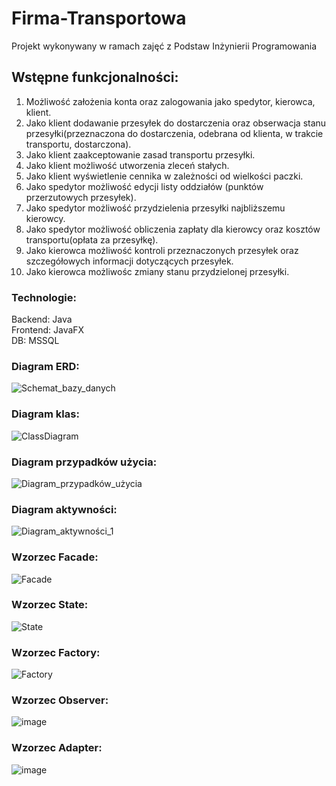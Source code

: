 # Firma-Transportowa
Projekt wykonywany w ramach zajęć z Podstaw Inżynierii Programowania

## Wstępne funkcjonalności: 
1.  Możliwość założenia konta oraz zalogowania jako spedytor, kierowca, klient.
2.  Jako klient dodawanie przesyłek do dostarczenia oraz obserwacja stanu przesyłki(przeznaczona do dostarczenia, odebrana od klienta, w trakcie transportu, dostarczona).
3.  Jako klient zaakceptowanie zasad transportu przesyłki.
4.  Jako klient możliwość utworzenia zleceń stałych.
5.  Jako klient wyświetlenie cennika w zależności od wielkości paczki.
6.  Jako spedytor możliwość edycji listy oddziałów (punktów przerzutowych przesyłek).
7.  Jako spedytor możliwość przydzielenia przesyłki najbliższemu kierowcy.
8.  Jako spedytor możliwość obliczenia zapłaty dla kierowcy oraz kosztów transportu(opłata za przesyłkę).
9.  Jako kierowca możliwość kontroli przeznaczonych przesyłek oraz szczegółowych informacji dotyczących przesyłek.
10. Jako kierowca możliwośc zmiany stanu przydzielonej przesyłki.

### Technologie:
Backend: Java<br/>
Frontend: JavaFX<br/>
DB: MSSQL

### Diagram ERD:
![Schemat_bazy_danych](https://user-images.githubusercontent.com/63128063/105821108-c3e43200-5fba-11eb-9196-fcdea7e5dfce.png)
### Diagram klas:
![ClassDiagram](https://user-images.githubusercontent.com/48603149/100749380-e277e380-33e4-11eb-9529-e77e3840c400.PNG)
### Diagram przypadków użycia:
![Diagram_przypadków_użycia](https://user-images.githubusercontent.com/48603149/100759532-004b4580-33f1-11eb-838c-5ce47d2cf8df.jpg)
### Diagram aktywności:
![Diagram_aktywności_1](https://user-images.githubusercontent.com/48603149/100757663-f0326680-33ee-11eb-9a80-70da7bbcd7c5.jpg)
### Wzorzec Facade:
![Facade](https://user-images.githubusercontent.com/63128063/105822957-e4ad8700-5fbc-11eb-852c-46652d8322ac.png)
### Wzorzec State:
![State](https://user-images.githubusercontent.com/63128063/105821647-600e3900-5fbb-11eb-9e76-ff5506af7a55.png)
### Wzorzec Factory:
![Factory](https://user-images.githubusercontent.com/63128063/105822201-14a85a80-5fbc-11eb-9be5-7f9483eebf08.png)
### Wzorzec Observer:
![image](https://user-images.githubusercontent.com/63128063/105822608-91d3cf80-5fbc-11eb-8ec5-4d3a55c82ff9.png)
### Wzorzec Adapter:
![image](https://user-images.githubusercontent.com/63128063/105825619-17a54a00-5fc0-11eb-8624-d2f637208f18.png)
